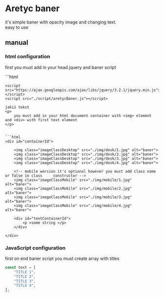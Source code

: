 <h1>
    Aretyc baner
</h1>
<p>
    it's simple baner with opacity image and changing text.
    <br> easy to use     
</p>

<h2>
manual 
</h2>
<h3>
    html configuration
</h3>
<p>
    first you must add in your head jquery and baner script 
</p>
```html

    <script src="https://ajax.googleapis.com/ajax/libs/jquery/3.2.1/jquery.min.js"></script>
    <script src="./script/aretycBaner.js"></script> 

```
jakiś tekst 
<p>
    you must add in your html document container with <img> element and <div> with first text element 
</p>


```html 
<div id="containerId">

    <img class="imageClassDesktop" src="./img/desk/1.jpg" alt="baner">
    <img class="imageClassDesktop" src="./img/desk/2.jpg" alt="baner">
    <img class="imageClassDesktop" src="./img/desk/3.jpg" alt="baner">
    <img class="imageClassDesktop" src="./img/desk/4.jpg" alt="baner">
        
    <!-- mobile wersion it's optional however you must add class name or false in class     constructor -->
    <img class="imageClassMobile" src="./img/mobile/1.jpg" alt="baner">
    <img class="imageClassMobile" src="./img/mobile/2.jpg" alt="baner">
    <img class="imageClassMobile" src="./img/mobile/3.jpg" alt="baner">
    <img class="imageClassMobile" src="./img/mobile/4.jpg" alt="baner">

    <div id="textContainerId">
        <p >some string </p>
    </div>

</div>   

```

<h3>
    JavaScript configuration
</h3>
<p>
    first on  end baner script you must create array with titles 
<p>

```javascript
const text = [
    "TITLE 1",
    "TITLE 2",
    "TITLE 3",
    "TITLE 4",
];

```




